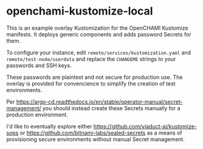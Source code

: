 # openchami-kustomize-local

This is an example overlay Kustomization for the OpenCHAMI Kustomize manifests.
It deploys generic components and adds password Secrets for them.

To configure your instance, edit `remote/services/kustomization.yaml` and
`remote/test-node/userdata` and replace the `CHANGEME` strings to your
passwords and SSH keys.

These passwords are plaintext and not secure for production use. The overlay is
provided for convencience to simplify the creation of test environments.

Per https://argo-cd.readthedocs.io/en/stable/operator-manual/secret-management/
you should instead create these Secrets manually for a production environment.

I'd like to eventually explore either https://github.com/viaduct-ai/kustomize-sops
or https://github.com/bitnami-labs/sealed-secrets as a means of provisioning
secure environments without manual Secret management.
